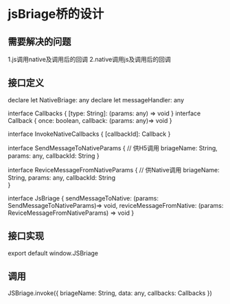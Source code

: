 # jsBriage桥的设计
## 需要解决的问题
1.js调用native及调用后的回调
2.native调用js及调用后的回调

## 接口定义
declare let NativeBriage: any
declare let messageHandler: any

interface Callbacks {
	[type: String]: (params: any) => void
}
interface Callback {
	once: boolean,
	callback: (params: any)=> void
}

interface InvokeNativeCallbacks {
	[callbackId]: Callback
}

interface SendMessageToNativeParams { // 供H5调用
	briageName: String,
	params: any,
	callbackId: String
}

interface ReviceMessageFromNativeParams { // 供Native调用
	briageName: String,
	params: any,
	callbackId: String	
}

interface JsBriage {
	sendMessageToNative: (params: SendMessageToNativeParams)=> void,
	reviceMessageFromNative: (params: ReviceMessageFromNativeParams) => void
}

## 接口实现


export default window.JSBriage

## 调用

JSBriage.invoke({
	briageName: String,
	data: any,
	callbacks: Callbacks
})
